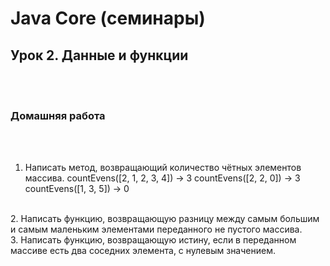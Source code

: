 # Java Core (семинары)
## Урок 2. Данные и функции

<br><br>

### Домашняя работа

<br><br>
1. Написать метод, возвращающий количество чётных элементов массива. countEvens([2, 1, 2, 3, 4]) → 3 countEvens([2, 2, 0]) → 3 countEvens([1, 3, 5]) → 0
<br>
2. Написать функцию, возвращающую разницу между самым большим и самым маленьким элементами переданного не пустого массива.
<br>
3. Написать функцию, возвращающую истину, если в переданном массиве есть два соседних элемента, с нулевым значением.